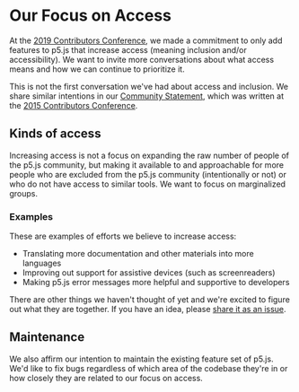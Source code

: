 # Our Focus on Access

At the [2019 Contributors Conference](https://p5js.org/community/contributors-conference-2019.html), we made a commitment to only add features to p5.js that increase access (meaning inclusion and/or accessibility). We want to invite more conversations about what access means and how we can continue to prioritize it.

This is not the first conversation we've had about access and inclusion. We share similar intentions in our [Community Statement](../CODE_OF_CONDUCT.md), which was written at the [2015 Contributors Conference](https://p5js.org/community/contributors-conference-2015.html).

## Kinds of access

Increasing access is not a focus on expanding the raw number of people of the p5.js community, but making it available to and approachable for more people who are excluded from the p5.js community (intentionally or not) or who do not have access to similar tools. We want to focus on marginalized groups.

### Examples

These are examples of efforts we believe to increase access:

- Translating more documentation and other materials into more languages
- Improving out support for assistive devices (such as screenreaders)
- Making p5.js error messages more helpful and supportive to developers

There are other things we haven't thought of yet and we're excited to figure out what they are together. If you have an idea, please [share it as an issue](https://github.com/processing/p5.js/issues/new/choose).

## Maintenance

We also affirm our intention to maintain the existing feature set of p5.js. We'd like to fix bugs regardless of which area of the codebase they're in or how closely they are related to our focus on access.
